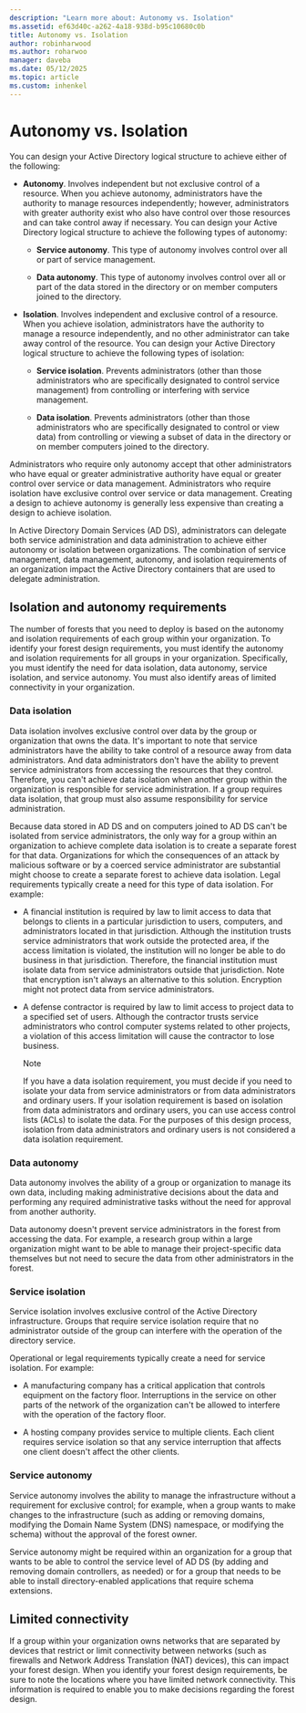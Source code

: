 ```yaml
---
description: "Learn more about: Autonomy vs. Isolation"
ms.assetid: ef63d40c-a262-4a18-938d-b95c10680c0b
title: Autonomy vs. Isolation
author: robinharwood
ms.author: roharwoo
manager: daveba
ms.date: 05/12/2025
ms.topic: article
ms.custom: inhenkel
---
```


# Autonomy vs. Isolation

You can design your Active Directory logical structure to achieve either of the following:

-   **Autonomy**. Involves independent but not exclusive control of a resource. When you achieve autonomy, administrators have the authority to manage resources independently; however, administrators with greater authority exist who also have control over those resources and can take control away if necessary. You can design your Active Directory logical structure to achieve the following types of autonomy:

    -   **Service autonomy**. This type of autonomy involves control over all or part of service management.

    -   **Data autonomy**. This type of autonomy involves control over all or part of the data stored in the directory or on member computers joined to the directory.

-   **Isolation**. Involves independent and exclusive control of a resource. When you achieve isolation, administrators have the authority to manage a resource independently, and no other administrator can take away control of the resource. You can design your Active Directory logical structure to achieve the following types of isolation:

    -   **Service isolation**. Prevents administrators (other than those administrators who are specifically designated to control service management) from controlling or interfering with service management.

    -   **Data isolation**. Prevents administrators (other than those administrators who are specifically designated to control or view data) from controlling or viewing a subset of data in the directory or on member computers joined to the directory.

Administrators who require only autonomy accept that other administrators who have equal or greater administrative authority have equal or greater control over service or data management. Administrators who require isolation have exclusive control over service or data management. Creating a design to achieve autonomy is generally less expensive than creating a design to achieve isolation.

In Active Directory Domain Services (AD DS), administrators can delegate both service administration and data administration to achieve either autonomy or isolation between organizations. The combination of service management, data management, autonomy, and isolation requirements of an organization impact the Active Directory containers that are used to delegate administration.

## Isolation and autonomy requirements
The number of forests that you need to deploy is based on the autonomy and isolation requirements of each group within your organization. To identify your forest design requirements, you must identify the autonomy and isolation requirements for all groups in your organization. Specifically, you must identify the need for data isolation, data autonomy, service isolation, and service autonomy. You must also identify areas of limited connectivity in your organization.

### Data isolation
Data isolation involves exclusive control over data by the group or organization that owns the data. It's important to note that service administrators have the ability to take control of a resource away from data administrators. And data administrators don't have the ability to prevent service administrators from accessing the resources that they control. Therefore, you can't achieve data isolation when another group within the organization is responsible for service administration. If a group requires data isolation, that group must also assume responsibility for service administration.

Because data stored in AD DS and on computers joined to AD DS can't be isolated from service administrators, the only way for a group within an organization to achieve complete data isolation is to create a separate forest for that data. Organizations for which the consequences of an attack by malicious software or by a coerced service administrator are substantial might choose to create a separate forest to achieve data isolation. Legal requirements typically create a need for this type of data isolation. For example:

-   A financial institution is required by law to limit access to data that belongs to clients in a particular jurisdiction to users, computers, and administrators located in that jurisdiction. Although the institution trusts service administrators that work outside the protected area, if the access limitation is violated, the institution will no longer be able to do business in that jurisdiction. Therefore, the financial institution must isolate data from service administrators outside that jurisdiction. Note that encryption isn't always an alternative to this solution. Encryption might not protect data from service administrators.

-   A defense contractor is required by law to limit access to project data to a specified set of users. Although the contractor trusts service administrators who control computer systems related to other projects, a violation of this access limitation will cause the contractor to lose business.

    > [!NOTE]
    > If you have a data isolation requirement, you must decide if you need to isolate your data from service administrators or from data administrators and ordinary users. If your isolation requirement is based on isolation from data administrators and ordinary users, you can use access control lists (ACLs) to isolate the data. For the purposes of this design process, isolation from data administrators and ordinary users is not considered a data isolation requirement.

### Data autonomy
Data autonomy involves the ability of a group or organization to manage its own data, including making administrative decisions about the data and performing any required administrative tasks without the need for approval from another authority.

Data autonomy doesn't prevent service administrators in the forest from accessing the data. For example, a research group within a large organization might want to be able to manage their project-specific data themselves but not need to secure the data from other administrators in the forest.

### Service isolation
Service isolation involves exclusive control of the Active Directory infrastructure. Groups that require service isolation require that no administrator outside of the group can interfere with the operation of the directory service.

Operational or legal requirements typically create a need for service isolation. For example:

-   A manufacturing company has a critical application that controls equipment on the factory floor. Interruptions in the service on other parts of the network of the organization can't be allowed to interfere with the operation of the factory floor.

-   A hosting company provides service to multiple clients. Each client requires service isolation so that any service interruption that affects one client doesn't affect the other clients.

### Service autonomy
Service autonomy involves the ability to manage the infrastructure without a requirement for exclusive control; for example, when a group wants to make changes to the infrastructure (such as adding or removing domains, modifying the Domain Name System (DNS) namespace, or modifying the schema) without the approval of the forest owner.

Service autonomy might be required within an organization for a group that wants to be able to control the service level of AD DS (by adding and removing domain controllers, as needed) or for a group that needs to be able to install directory-enabled applications that require schema extensions.

## Limited connectivity
If a group within your organization owns networks that are separated by devices that restrict or limit connectivity between networks (such as firewalls and Network Address Translation (NAT) devices), this can impact your forest design. When you identify your forest design requirements, be sure to note the locations where you have limited network connectivity. This information is required to enable you to make decisions regarding the forest design.



